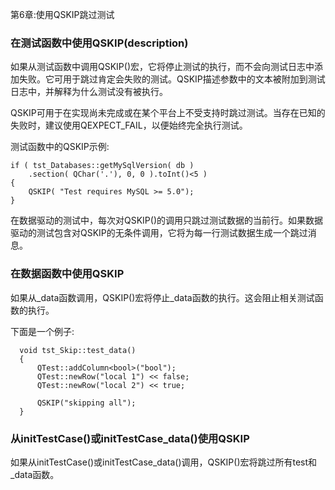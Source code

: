 第6章:使用QSKIP跳过测试

### 在测试函数中使用QSKIP(description)

如果从测试函数中调用QSKIP()宏，它将停止测试的执行，而不会向测试日志中添加失败。它可用于跳过肯定会失败的测试。QSKIP描述参数中的文本被附加到测试日志中，并解释为什么测试没有被执行。

QSKIP可用于在实现尚未完成或在某个平台上不受支持时跳过测试。当存在已知的失败时，建议使用QEXPECT_FAIL，以便始终完全执行测试。

测试函数中的QSKIP示例:

```
if ( tst_Databases::getMySqlVersion( db )
    .section( QChar('.'), 0, 0 ).toInt()<5 )
{
    QSKIP( "Test requires MySQL >= 5.0");
}
```

在数据驱动的测试中，每次对QSKIP()的调用只跳过测试数据的当前行。如果数据驱动的测试包含对QSKIP的无条件调用，它将为每一行测试数据生成一个跳过消息。


### 在数据函数中使用QSKIP

如果从_data函数调用，QSKIP()宏将停止_data函数的执行。这会阻止相关测试函数的执行。

下面是一个例子:

```
  void tst_Skip::test_data()
  {
      QTest::addColumn<bool>("bool");
      QTest::newRow("local 1") << false;
      QTest::newRow("local 2") << true;

      QSKIP("skipping all");
  }
```

### 从initTestCase()或initTestCase_data()使用QSKIP

如果从initTestCase()或initTestCase_data()调用，QSKIP()宏将跳过所有test和_data函数。
